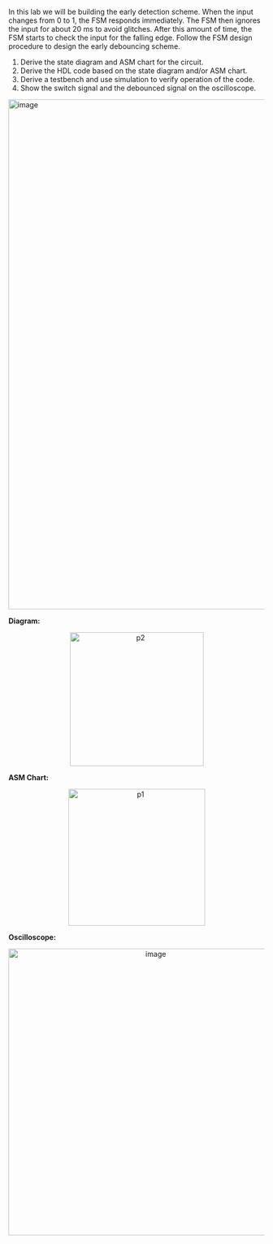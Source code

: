 In this lab we will be building the early detection scheme. When the
input changes from 0 to 1, the FSM responds immediately. The FSM then ignores the input for
about 20 ms to avoid glitches. After this amount of time, the FSM starts to check the input for
the falling edge. Follow the FSM design procedure to design the early debouncing scheme.

1. Derive the state diagram and ASM chart for the circuit.
2. Derive the HDL code based on the state diagram and/or ASM chart.
3. Derive a testbench and use simulation to verify operation of the code.
4. Show the switch signal and the debounced signal on the oscilloscope.

<img width="1003" alt="image" src="https://github.com/user-attachments/assets/e830018e-05e3-48c5-9e4f-f7acd77501df" />

**Diagram:**

<p align="center"> <img width="263" alt="p2" src="https://github.com/user-attachments/assets/57518a84-c988-46ab-92b6-fb9e989d26d5"> </p>

**ASM Chart:**

<p align="center"> <img width="269" alt="p1" src="https://github.com/user-attachments/assets/0f5df0ff-fd33-4d8b-9b21-7ea5dbf3ad79"> </p>

**Oscilloscope:**

<p align="center"> <img width="564" alt="image" src="https://github.com/user-attachments/assets/41364bd5-b758-4986-947a-45ddd4ce3789"> </p>
